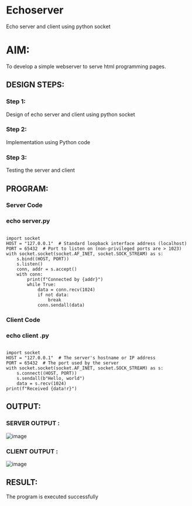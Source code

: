 # Echoserver
 
 Echo server and client using python socket

# AIM:

To develop a simple webserver to serve html programming pages.

## DESIGN STEPS:

### Step 1:

Design of echo server and client using python socket

### Step 2:

Implementation using Python code

### Step 3:

Testing the server and client 

## PROGRAM:

### Server Code
### echo server.py 

```python3

import socket
HOST = "127.0.0.1"  # Standard loopback interface address (localhost)
PORT = 65432  # Port to listen on (non-privileged ports are > 1023)
with socket.socket(socket.AF_INET, socket.SOCK_STREAM) as s:
    s.bind((HOST, PORT))
    s.listen()
    conn, addr = s.accept()
    with conn:
        print(f"Connected by {addr}")
        while True:
            data = conn.recv(1024)
            if not data:
                break
            conn.sendall(data)
```


### Client Code 

### echo client .py
```python3

import socket
HOST = "127.0.0.1"  # The server's hostname or IP address
PORT = 65432  # The port used by the server
with socket.socket(socket.AF_INET, socket.SOCK_STREAM) as s:
    s.connect((HOST, PORT))
    s.sendall(b"Hello, world")
    data = s.recv(1024)
print(f"Received {data!r}")
```
## OUTPUT:
### SERVER OUTPUT :

![image](https://github.com/priya672003/Echoserver/assets/81132849/a35140e9-ccd1-44f2-b282-210ab4c57a9b)

### CLIENT OUTPUT : 

![image](https://github.com/priya672003/Echoserver/assets/81132849/3259614c-8ff5-4224-8e64-3133ceb4297f)


## RESULT:
The program is executed successfully
